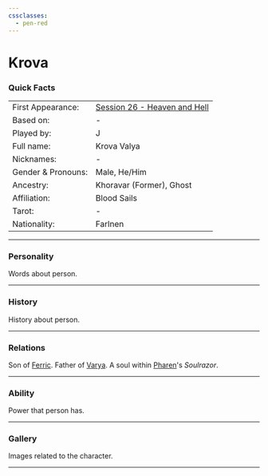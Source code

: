 ```yaml
---
cssclasses:
  - pen-red
---
```

# Krova
### Quick Facts

|                    |                                                                                                 |
| ------------------ | ----------------------------------------------------------------------------------------------- |
| First Appearance:  | [Session 26 - Heaven and Hell](../../Session%20Notes/Session%2026%20-%20Heaven%20and%20Hell%5C) |
| Based on:          | -                                                                                               |
| Played by:         | J                                                                                               |
| Full name:         | Krova Valya                                                                                     |
| Nicknames:         | -                                                                                               |
| Gender & Pronouns: | Male, He/Him                                                                                    |
| Ancestry:          | Khoravar (Former), Ghost                                                                        |
| Affiliation:       | Blood Sails                                                                                     |
| Tarot:             | -                                                                                               |
| Nationality:       | Farlnen                                                                                         |
***
### Personality
Words about person.

***
### History
History about person.

***
### Relations
Son of [Ferric](Ferric.md).
Father of [Varya](Varya.md).
A soul within [Pharen](../Pharen.md)'s *Soulrazor*.

***
### Ability
Power that person has.

***
### Gallery
Images related to the character.

***
